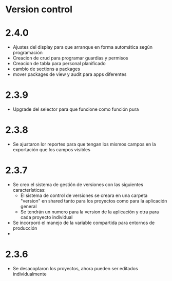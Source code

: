 # Version control

# 2.4.0
- Ajustes del display para que arranque en forma automática según programación
- Creacion de crud para programar guardias y permisos
- Creacion de tabla para personal planificado
- cambio de sections a packages
- mover packages de view y audit para apps diferentes

# 2.3.9
- Upgrade del selector para que funcione como función pura

# 2.3.8
- Se ajustaron lor reportes para que tengan los mismos campos en la exportación que los campos visibles

# 2.3.7
- Se creo el sistema de gestión de versiones con las siguientes características:
  * El sistema de control de versiones se creara en una carpeta "version" en shared tanto para los proyectos como para la aplicación general
  * Se tendrán un numero para la version de la aplicación  y otra para cada proyecto individual
- Se incorporó el manejo de la variable compartida para entornos de producción
- 


# 2.3.6
- Se desacoplaron los proyectos, ahora pueden ser editados individualmente